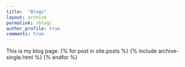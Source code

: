 ```yaml
---
title:  "Blogs"
layout: archive
permalink: /blog/
author_profile: true
comments: true
---
```


This is my blog page.
{% for post in site.posts %}
  {% include archive-single.html %}
{% endfor %}
